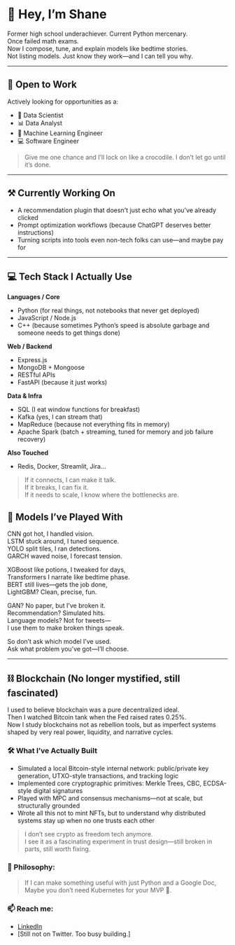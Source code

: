 # 👋 Hey, I’m Shane

Former high school underachiever. Current Python mercenary.  
Once failed math exams.  
Now I compose, tune, and explain models like bedtime stories.  
Not listing models. Just know they work—and I can tell you why.

---

## 💼 Open to Work

Actively looking for opportunities as a:
- 🧠 Data Scientist
- 📊 Data Analyst
- 🤖 Machine Learning Engineer
- 💻 Software Engineer

> Give me one chance and I’ll lock on like a crocodile. I don’t let go until it’s done.

---

## ⚒️ Currently Working On

- A recommendation plugin that doesn't just echo what you’ve already clicked  
- Prompt optimization workflows (because ChatGPT deserves better instructions)  
- Turning scripts into tools even non-tech folks can use—and maybe pay for

---

## 💻 Tech Stack I Actually Use

**Languages / Core**
- Python (for real things, not notebooks that never get deployed)
- JavaScript / Node.js
- C++ (because sometimes Python’s speed is absolute garbage and someone needs to get things done)

**Web / Backend**
- Express.js  
- MongoDB + Mongoose  
- RESTful APIs  
- FastAPI (because it just works)

**Data & Infra**
- SQL (I eat window functions for breakfast)  
- Kafka (yes, I can stream that)  
- MapReduce (because not everything fits in memory)
- Apache Spark (batch + streaming, tuned for memory and job failure recovery) 

**Also Touched**
- Redis, Docker, Streamlit, Jira...

> If it connects, I can make it talk.  
> If it breaks, I can fix it.  
> If it needs to scale, I know where the bottlenecks are.

## 🧠 Models I’ve Played With 

CNN got hot, I handled vision.  
LSTM stuck around, I tuned sequence.  
YOLO split tiles, I ran detections.  
GARCH waved noise, I forecast tension.

XGBoost like potions, I tweaked for days,  
Transformers I narrate like bedtime phase.  
BERT still lives—gets the job done,  
LightGBM? Clean, precise, fun.

GAN? No paper, but I’ve broken it.  
Recommendation? Simulated hits.  
Language models? Not for tweets—  
I use them to make broken things speak.

So don’t ask which model I’ve used.  
Ask what problem you’ve got—I’ll choose.

---

## ⛓️ Blockchain (No longer mystified, still fascinated)

I used to believe blockchain was a pure decentralized ideal.  
Then I watched Bitcoin tank when the Fed raised rates 0.25%.  
Now I study blockchains not as rebellion tools, but as imperfect systems shaped by very real power, liquidity, and narrative cycles.

### 🛠️ What I’ve Actually Built
- Simulated a local Bitcoin-style internal network: public/private key generation, UTXO-style transactions, and tracking logic  
- Implemented core cryptographic primitives: Merkle Trees, CBC, ECDSA-style digital signatures  
- Played with MPC and consensus mechanisms—not at scale, but structurally grounded  
- Wrote all this not to mint NFTs, but to understand why distributed systems stay up when no one trusts each other

> I don’t see crypto as freedom tech anymore.  
> I see it as a fascinating experiment in trust design—still broken in parts, still worth fixing.

### 💬 Philosophy:
> If I can make something useful with just Python and a Google Doc,  
> Maybe you don’t need Kubernetes for your MVP 🤡.

### 📫 Reach me:
- [LinkedIn](https://www.linkedin.com/in/shane-li-882388201/)
- [Still not on Twitter. Too busy building.]
